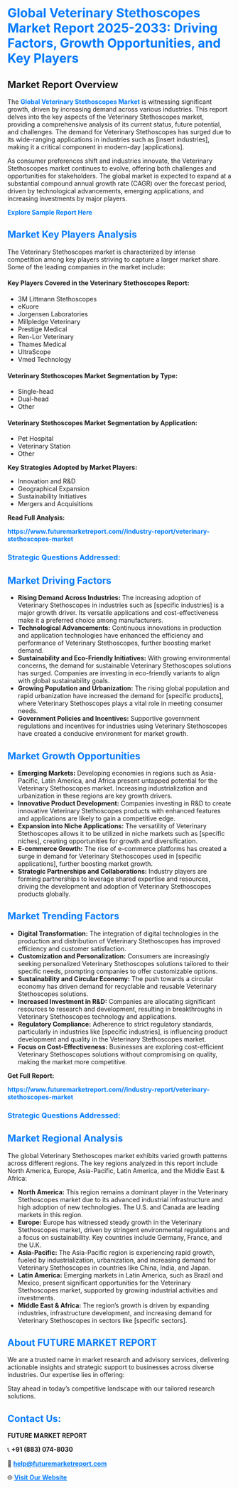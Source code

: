 <h1 style="color: #007BFF;">Global Veterinary Stethoscopes Market Report 2025-2033: Driving Factors, Growth Opportunities, and Key Players</h1>

<section id="overview">
<h2>Market Report Overview</h2>
<p>The <a href="https://www.futuremarketreport.com//industry-report/veterinary-stethoscopes-market" style="color: #007BFF; text-decoration: none;"><strong>Global Veterinary Stethoscopes Market</strong></a> is witnessing significant growth, driven by increasing demand across various industries. This report delves into the key aspects of the Veterinary Stethoscopes market, providing a comprehensive analysis of its current status, future potential, and challenges. The demand for Veterinary Stethoscopes has surged due to its wide-ranging applications in industries such as [insert industries], making it a critical component in modern-day [applications].</p>
<p>As consumer preferences shift and industries innovate, the Veterinary Stethoscopes market continues to evolve, offering both challenges and opportunities for stakeholders. The global market is expected to expand at a substantial compound annual growth rate (CAGR) over the forecast period, driven by technological advancements, emerging applications, and increasing investments by major players.</p>
</section>

<section id="overview">
<p><a href="https://www.futuremarketreport.com//request-sample/reportId=48560" style="color: #007BFF; text-decoration: none;"><strong>Explore Sample Report Here</strong></a></p>
</section>

<section id="key-players">
<h2 style="color: #007BFF;">Market Key Players Analysis</h2>
<p>The Veterinary Stethoscopes market is characterized by intense competition among key players striving to capture a larger market share. Some of the leading companies in the market include:</p>
<h4>Key Players Covered in the Veterinary Stethoscopes Report:</h4>
<ul><li>3M Littmann Stethoscopes</li><li>eKuore</li><li>Jorgensen Laboratories</li><li>Millpledge Veterinary</li><li>Prestige Medical</li><li>Ren-Lor Veterinary</li><li>Thames Medical</li><li>UltraScope</li><li>Vmed Technology</li></ul>
<h4>Veterinary Stethoscopes Market Segmentation by Type:</h4>
<ul><li>Single-head</li><li>Dual-head</li><li>Other</li></ul>

<h4>Veterinary Stethoscopes Market Segmentation by Application:</h4>
<ul><li>Pet Hospital</li><li>Veterinary Station</li><li>Other</li></ul>
<p><strong>Key Strategies Adopted by Market Players:</strong></p>
<ul>
<li>Innovation and R&D</li>
<li>Geographical Expansion</li>
<li>Sustainability Initiatives</li>
<li>Mergers and Acquisitions</li>
</ul>
</section>

<section>
<p><strong>Read Full Analysis: </strong></p><a href="https://www.futuremarketreport.com//industry-report/veterinary-stethoscopes-market" style="color: #007BFF; text-decoration: none;"><strong>https://www.futuremarketreport.com//industry-report/veterinary-stethoscopes-market</strong></a>
<h3 style="color: #007BFF;">Strategic Questions Addressed:</h3>
</section>

<section id="driving-factors">
<h2 style="color: #007BFF;">Market Driving Factors</h2>
<ul>
<li><strong>Rising Demand Across Industries:</strong> The increasing adoption of Veterinary Stethoscopes in industries such as [specific industries] is a major growth driver. Its versatile applications and cost-effectiveness make it a preferred choice among manufacturers.</li>
<li><strong>Technological Advancements:</strong> Continuous innovations in production and application technologies have enhanced the efficiency and performance of Veterinary Stethoscopes, further boosting market demand.</li>
<li><strong>Sustainability and Eco-Friendly Initiatives:</strong> With growing environmental concerns, the demand for sustainable Veterinary Stethoscopes solutions has surged. Companies are investing in eco-friendly variants to align with global sustainability goals.</li>
<li><strong>Growing Population and Urbanization:</strong> The rising global population and rapid urbanization have increased the demand for [specific products], where Veterinary Stethoscopes plays a vital role in meeting consumer needs.</li>
<li><strong>Government Policies and Incentives:</strong> Supportive government regulations and incentives for industries using Veterinary Stethoscopes have created a conducive environment for market growth.</li>
</ul>
</section>

<section id="growth-opportunities">
<h2 style="color: #007BFF;">Market Growth Opportunities</h2>
<ul>
<li><strong>Emerging Markets:</strong> Developing economies in regions such as Asia-Pacific, Latin America, and Africa present untapped potential for the Veterinary Stethoscopes market. Increasing industrialization and urbanization in these regions are key growth drivers.</li>
<li><strong>Innovative Product Development:</strong> Companies investing in R&D to create innovative Veterinary Stethoscopes products with enhanced features and applications are likely to gain a competitive edge.</li>
<li><strong>Expansion into Niche Applications:</strong> The versatility of Veterinary Stethoscopes allows it to be utilized in niche markets such as [specific niches], creating opportunities for growth and diversification.</li>
<li><strong>E-commerce Growth:</strong> The rise of e-commerce platforms has created a surge in demand for Veterinary Stethoscopes used in [specific applications], further boosting market growth.</li>
<li><strong>Strategic Partnerships and Collaborations:</strong> Industry players are forming partnerships to leverage shared expertise and resources, driving the development and adoption of Veterinary Stethoscopes products globally.</li>
</ul>
</section>

<section id="trending-factors">
<h2 style="color: #007BFF;">Market Trending Factors</h2>
<ul>
<li><strong>Digital Transformation:</strong> The integration of digital technologies in the production and distribution of Veterinary Stethoscopes has improved efficiency and customer satisfaction.</li>
<li><strong>Customization and Personalization:</strong> Consumers are increasingly seeking personalized Veterinary Stethoscopes solutions tailored to their specific needs, prompting companies to offer customizable options.</li>
<li><strong>Sustainability and Circular Economy:</strong> The push towards a circular economy has driven demand for recyclable and reusable Veterinary Stethoscopes solutions.</li>
<li><strong>Increased Investment in R&D:</strong> Companies are allocating significant resources to research and development, resulting in breakthroughs in Veterinary Stethoscopes technology and applications.</li>
<li><strong>Regulatory Compliance:</strong> Adherence to strict regulatory standards, particularly in industries like [specific industries], is influencing product development and quality in the Veterinary Stethoscopes market.</li>
<li><strong>Focus on Cost-Effectiveness:</strong> Businesses are exploring cost-efficient Veterinary Stethoscopes solutions without compromising on quality, making the market more competitive.</li>
</ul>
</section>

<section>
<p><strong>Get Full Report: </strong></p><a href="https://www.futuremarketreport.com//industry-report/veterinary-stethoscopes-market" style="color: #007BFF; text-decoration: none;"><strong>https://www.futuremarketreport.com//industry-report/veterinary-stethoscopes-market</strong></a>
<h3 style="color: #007BFF;">Strategic Questions Addressed:</h3>
</section>


<section id="regional-analysis">
<h2 style="color: #007BFF;">Market Regional Analysis</h2>
<p>The global Veterinary Stethoscopes market exhibits varied growth patterns across different regions. The key regions analyzed in this report include North America, Europe, Asia-Pacific, Latin America, and the Middle East & Africa:</p>
<ul>
<li><strong>North America:</strong> This region remains a dominant player in the Veterinary Stethoscopes market due to its advanced industrial infrastructure and high adoption of new technologies. The U.S. and Canada are leading markets in this region.</li>
<li><strong>Europe:</strong> Europe has witnessed steady growth in the Veterinary Stethoscopes market, driven by stringent environmental regulations and a focus on sustainability. Key countries include Germany, France, and the U.K.</li>
<li><strong>Asia-Pacific:</strong> The Asia-Pacific region is experiencing rapid growth, fueled by industrialization, urbanization, and increasing demand for Veterinary Stethoscopes in countries like China, India, and Japan.</li>
<li><strong>Latin America:</strong> Emerging markets in Latin America, such as Brazil and Mexico, present significant opportunities for the Veterinary Stethoscopes market, supported by growing industrial activities and investments.</li>
<li><strong>Middle East & Africa:</strong> The region’s growth is driven by expanding industries, infrastructure development, and increasing demand for Veterinary Stethoscopes in sectors like [specific sectors].</li>
</ul>
</section>

<footer>
<h2 style="color: #007BFF;">About FUTURE MARKET REPORT</h2>
<p>We are a trusted name in market research and advisory services, delivering actionable insights and strategic support to businesses across diverse industries. Our expertise lies in offering:</p>

<p>Stay ahead in today’s competitive landscape with our tailored research solutions.</p>

<h2 style="color: #007BFF;">Contact Us:</h2>
<p><strong>FUTURE MARKET REPORT</strong></p>
<p>📞 <strong>+91 (883) 074-8030</strong></p>
<p>📧 <strong><a href="mailto:help@futuremarketreport.com" style="color: #007BFF;">help@futuremarketreport.com</a></strong></p>
<p>🌐 <strong><a href="https://www.futuremarketreport.com/" style="color: #007BFF;">Visit Our Website</a></strong></p>
</footer>